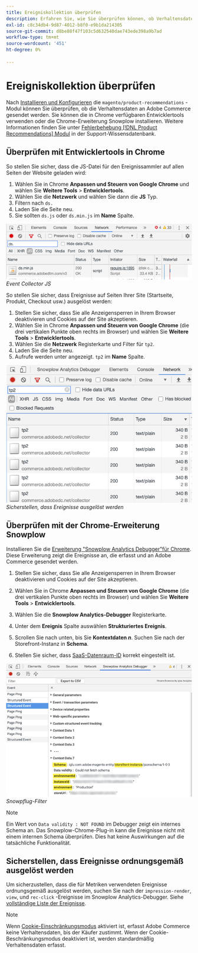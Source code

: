 ```yaml
---
title: Ereigniskollektion überprüfen
description: Erfahren Sie, wie Sie überprüfen können, ob Verhaltensdaten an Adobe Commerce gesendet werden.
exl-id: c8c34db4-9d87-4012-b8f0-e9b1da214305
source-git-commit: d8be88f47f103c5d632540dae743ede398a9b7ad
workflow-type: tm+mt
source-wordcount: '451'
ht-degree: 0%

---
```


# Ereigniskollektion überprüfen

Nach [Installieren und Konfigurieren](install-configure.md) die `magento/product-recommendations` -Modul können Sie überprüfen, ob die Verhaltensdaten an Adobe Commerce gesendet werden. Sie können die in Chrome verfügbaren Entwicklertools verwenden oder die Chrome-Erweiterung Snowplow installieren. Weitere Informationen finden Sie unter [Fehlerbehebung [!DNL Product Recommendations] Modul](https://experienceleague.adobe.com/docs/commerce-knowledge-base/kb/troubleshooting/miscellaneous/troubleshoot-product-recommendations-module-in-magento-commerce.html) in der Support-Wissensdatenbank.

## Überprüfen mit Entwicklertools in Chrome

So stellen Sie sicher, dass die JS-Datei für den Ereignissammler auf allen Seiten der Website geladen wird:

1. Wählen Sie in Chrome **Anpassen und Steuern von Google Chrome** und wählen Sie **Weitere Tools** > **Entwicklertools**.
1. Wählen Sie die **Netzwerk** und wählen Sie dann die **JS** Typ.
1. Filtern nach `ds.`
1. Laden Sie die Seite neu.
1. Sie sollten `ds.js` oder `ds.min.js` im **Name** Spalte.

![Event Collector JS](assets/filter-ds.png)
_Event Collector JS_

So stellen Sie sicher, dass Ereignisse auf Seiten Ihrer Site (Startseite, Produkt, Checkout usw.) ausgelöst werden:

1. Stellen Sie sicher, dass Sie alle Anzeigensperren in Ihrem Browser deaktivieren und Cookies auf der Site akzeptieren.
1. Wählen Sie in Chrome **Anpassen und Steuern von Google Chrome** (die drei vertikalen Punkte oben rechts im Browser) und wählen Sie **Weitere Tools** > **Entwicklertools**.
1. Wählen Sie die **Netzwerk** Registerkarte und Filter für `tp2`.
1. Laden Sie die Seite neu.
1. Aufrufe werden unter angezeigt. `tp2` im **Name** Spalte.

![Auslösen von Ereignissen](assets/filter-tp2.png)
_Sicherstellen, dass Ereignisse ausgelöst werden_

## Überprüfen mit der Chrome-Erweiterung Snowplow

Installieren Sie die [Erweiterung &quot;Snowplow Analytics Debugger&quot;für Chrome](https://chrome.google.com/webstore/detail/snowplow-analytics-debugg/jbnlcgeengmijcghameodeaenefieedm). Diese Erweiterung zeigt die Ereignisse an, die erfasst und an Adobe Commerce gesendet werden.

1. Stellen Sie sicher, dass Sie alle Anzeigensperren in Ihrem Browser deaktivieren und Cookies auf der Site akzeptieren.

1. Wählen Sie in Chrome **Anpassen und Steuern von Google Chrome** (die drei vertikalen Punkte oben rechts im Browser) und wählen Sie **Weitere Tools** > **Entwicklertools**.

1. Wählen Sie die **Snowplow Analytics-Debugger** Registerkarte.

1. Unter dem **Ereignis** Spalte auswählen **Strukturiertes Ereignis**.

1. Scrollen Sie nach unten, bis Sie **Kontextdaten _n_**. Suchen Sie nach der Storefront-Instanz in **Schema**.

1. Stellen Sie sicher, dass [SaaS-Datenraum-ID](https://experienceleague.adobe.com/docs/commerce-admin/config/services/saas.html) korrekt eingestellt ist.

![Snowpflug-Filter](assets/snowplow-filter.png)
_Snowpflug-Filter_

>[!NOTE]
>
> Ein Wert von `Data validity : NOT FOUND` im Debugger zeigt ein internes Schema an. Das Snowplow-Chrome-Plug-in kann die Ereignisse nicht mit einem internen Schema überprüfen. Dies hat keine Auswirkungen auf die tatsächliche Funktionalität.

## Sicherstellen, dass Ereignisse ordnungsgemäß ausgelöst werden

Um sicherzustellen, dass die für Metriken verwendeten Ereignisse ordnungsgemäß ausgelöst werden, suchen Sie nach der `impression-render`, `view`, und `rec-click` -Ereignisse im Snowplow Analytics-Debugger. Siehe [vollständige Liste der Ereignisse](https://experienceleague.adobe.com/docs/commerce-merchant-services/product-recommendations/developer/events.html).

>[!NOTE]
>
> Wenn [Cookie-Einschränkungsmodus](https://experienceleague.adobe.com/docs/commerce-admin/start/compliance/privacy/compliance-cookie-law.html) aktiviert ist, erfasst Adobe Commerce keine Verhaltensdaten, bis der Käufer zustimmt. Wenn der Cookie-Beschränkungsmodus deaktiviert ist, werden standardmäßig Verhaltensdaten erfasst.
